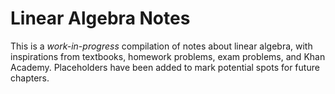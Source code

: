 # Linear Algebra Notes

This is a _work-in-progress_ compilation of notes about linear algebra, with inspirations from textbooks, homework problems, exam problems, and Khan Academy. Placeholders have been added to mark potential spots for future chapters.
